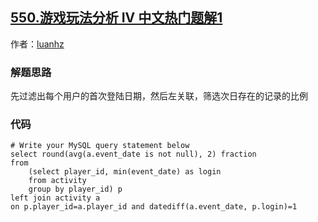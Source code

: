 ## [550.游戏玩法分析 IV 中文热门题解1](https://leetcode.cn/problems/game-play-analysis-iv/solutions/100000/mysqlleft-joinji-ke-by-luanz)

作者：[luanhz](https://leetcode.cn/u/luanhz)

### 解题思路
先过滤出每个用户的首次登陆日期，然后左关联，筛选次日存在的记录的比例

### 代码

```mysql
# Write your MySQL query statement below
select round(avg(a.event_date is not null), 2) fraction
from 
    (select player_id, min(event_date) as login
    from activity
    group by player_id) p 
left join activity a 
on p.player_id=a.player_id and datediff(a.event_date, p.login)=1
```